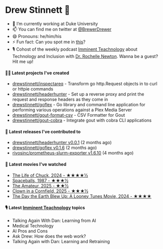 
# Drew Stinnett 👋

- 🔭 I’m currently working at Duke University
- 📫 You can find me on twitter at [@BrewerDrewer](https://twitter.com/BrewerDrewer)
- 😄 Pronouns: he/him/his
- ⚡ Fun fact: Can you spot me in [this](https://www.youtube.com/watch?v=oL9WnB0qHBA)?
- 🎙 Cohost of the weekly podcast [Imminent Teachnology](https://podcast.imminentteachnology.com/) about Technology and Inclusion with [Dr. Rochelle Newton](https://www.linkedin.com/in/drrochellenewton/). Wanna be a guest? Hit me up!

#### 👨‍💻 Latest projects I've created
- [drewstinnett/inspectareq](https://github.com/drewstinnett/inspectareq) - Transform go http.Request objects in to curl or httpie commands
- [drewstinnett/headerhunter](https://github.com/drewstinnett/headerhunter) - Set up a reverse proxy and print the request and response headers as they come in
- [drewstinnett/goflex](https://github.com/drewstinnett/goflex) - Go library and command line application for performing various operations against a Plex Media Server
- [drewstinnett/gout-format-csv](https://github.com/drewstinnett/gout-format-csv) - CSV Formatter for Gout
- [drewstinnett/gout-cobra](https://github.com/drewstinnett/gout-cobra) - Integrate gout with cobra CLI applications

#### 🚀 Latest releases I've contributed to
- [drewstinnett/headerhunter v0.0.1](https://github.com/drewstinnett/headerhunter/releases/tag/v0.0.1) (2 months ago)
- [drewstinnett/goflex v0.1.6](https://github.com/drewstinnett/goflex/releases/tag/v0.1.6) (2 months ago)
- [rivosinc/prometheus-slurm-exporter v1.6.10](https://github.com/rivosinc/prometheus-slurm-exporter/releases/tag/v1.6.10) (4 months ago)

#### 🍿 Latest movies I've watched
- [The Life of Chuck, 2024 - ★★★★½](https://letterboxd.com/mondodrew/film/the-life-of-chuck/)
- [Spaceballs, 1987 - ★★★½](https://letterboxd.com/mondodrew/film/spaceballs/)
- [The Amateur, 2025 - ★★½](https://letterboxd.com/mondodrew/film/the-amateur-2025/)
- [Clown in a Cornfield, 2025 - ★★★½](https://letterboxd.com/mondodrew/film/clown-in-a-cornfield/)
- [The Day the Earth Blew Up: A Looney Tunes Movie, 2024 - ★★★★](https://letterboxd.com/mondodrew/film/the-day-the-earth-blew-up-a-looney-tunes-movie/)

#### 🎙 Latest [Imminent Teachnology](https://podcast.imminentteachnology.com/) topics
- Talking Again With Dan: Learning from AI
- Medical Technology
- AI Pros and Cons
- Ask Drew: How does the web work?
- Talking Again with Dan: Learning and Retraining
